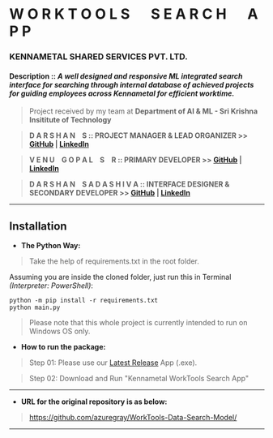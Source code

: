 # **W O R K T O O L S &emsp; S E A R C H &emsp; A P P**

### KENNAMETAL SHARED SERVICES PVT. LTD.

#### Description :: *A well designed and responsive ML integrated search interface for searching through internal database of achieved projects for guiding employees across Kennametal for efficient worktime.*

> Project received by my team at **Department of AI & ML - Sri Krishna Insititute of Technology**

>  **D A R S H A N &ensp; S :: PROJECT MANAGER & LEAD ORGANIZER >> [GitHub](https://github.com/azuregray/) | [LinkedIn](https://linkedin.com/in/arcticblue)**

> **V E N U &ensp; G O P A L &ensp; S &ensp; R :: PRIMARY DEVELOPER >> [GitHub](https://github.com/srvenu) | [LinkedIn](https://www.linkedin.com/in/venu-s-raj)**

> **D A R S H A N &ensp; S A D A S H I V A :: INTERFACE DESIGNER & SECONDARY DEVELOPER >> [GitHub](https://github.com/darshansadashiva) | [LinkedIn](http://linkedin.com/in/darshansadashiva)**

---
## Installation

- **The Python Way:**

> Take the help of requirements.txt in the root folder.

Assuming you are inside the cloned folder, just run this in Terminal *(Interpreter: PowerShell)*:
```
python -m pip install -r requirements.txt
python main.py
```

> Please note that this whole project is currently intended to run on Windows OS only.

- **How to run the package:**
> Step 01: Please use our [Latest Release](https://github.com/azuregray/KMTL-WorkToolsSearch/releases/latest) App (.exe).

> Step 02: Download and Run "Kennametal WorkTools Search App"
---
- **URL for the original repository is as below:**

> https://github.com/azuregray/WorkTools-Data-Search-Model/

---
